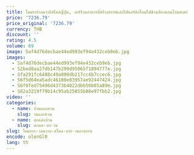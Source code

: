 ```yaml
---
title: โคมระย้าลมวาบิสไตล์ญี่ปุ่น, บาร์ร้านอาหารที่สร้างสรรค์แสงไฟนอร์ดิกโคมไฟข้างเตียงนอนโฮมสเตย์
price: '7236.79'
price_original: '7236.79'
currency: THB
discount: ''
rating: 4.5
volume: 69
image: Saf4d76decbae44ed993ef94e432ceb9eb.jpg
images:
  - Saf4d76decbae44ed993ef94e432ceb9eb.jpg
  - S2bed8aa27db147b299d95065f1894777e.jpg
  - Sfa291fc6488c49a890db217cc4b7ccec6.jpg
  - S6f5d64ea5adc46108e83957ae92447424.jpg
  - S6f0fed75496d4373b4022dbb50b05a89m.jpg
  - S82a3219f79b14c95ab25855b88e97fbb2.jpg
video: ''
categories:
  - name: บ้านและสวน
    slug: านและสวน
  - name: ตกแต่งบ้าน
    slug: ตกแต-งบ-าน
slug: โคมระย-าลมวาบ-สไตล-บาร-านอาหารท
encode: olenGl0
lang: th
---
```

  